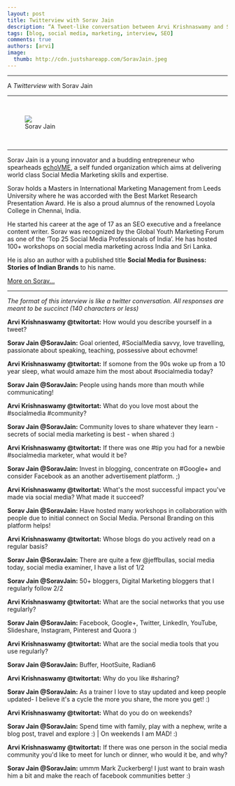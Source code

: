 ```yaml
---
layout: post
title: Twitterview with Sorav Jain
description: “A Tweet-like conversation between Arvi Krishnaswamy and Sorav Jain”
tags: [blog, social media, marketing, interview, SEO]
comments: true
authors: [arvi]
image:
  thumb: http://cdn.justshareapp.com/SoravJain.jpeg
---
```

***
A *Twitterview* with Sorav Jain
***
<br/>
<figure>
<img src="http://cdn.justshareapp.com/SoravJain.jpeg"/>
<figcaption>Sorav Jain</figcaption>
</figure>
<br/>

***
Sorav Jain is a young innovator and a budding entrepreneur who spearheads [echoVME](http://www.echovme.in/), a self funded organization which aims at delivering world class Social Media Marketing skills and expertise.

Sorav holds a Masters in International Marketing Management from Leeds University where he was accorded with the Best Market Research Presentation Award. He is also a proud alumnus of the renowned Loyola College in Chennai, India. 

He started his career at the age of 17 as an SEO executive and a freelance content writer. Sorav was recognized by the Global Youth Marketing Forum as one of the  ‘Top 25 Social Media Professionals of India’. He has hosted 100+ workshops on social media marketing across India and Sri Lanka. 

He is also an author with a published title **Social Media for Business: Stories of Indian Brands** to his name. 

[More on Sorav...](http://www.soravjain.com/bio)
***
*The format of this interview is like a twitter conversation. All responses are meant to be succinct (140 characters or less)* 

**Arvi Krishnaswamy @twitortat:** 
How would you describe yourself in a tweet? 

**Sorav Jain @SoravJain:**
Goal oriented, #SocialMedia savvy, love travelling, passionate about speaking, teaching, possessive about echovme! 

**Arvi Krishnaswamy @twitortat:**
If somone from the 90s woke up from a 10 year sleep, what would amaze him the most about #socialmedia today? 

**Sorav Jain @SoravJain:**
People using hands more than mouth while communicating! 

**Arvi Krishnaswamy @twitortat:**
What do you love most about the #socialmedia #community? 

**Sorav Jain @SoravJain:**
Community loves to share whatever they learn - secrets of social media marketing is best - when shared :) 

**Arvi Krishnaswamy @twitortat:**
If there was one #tip you had for a newbie #socialmedia marketer, what would it be? 

**Sorav Jain @SoravJain:**
Invest in blogging, concentrate on #Google+ and consider Facebook as an another advertisement platform. ;)

**Arvi Krishnaswamy @twitortat:**
What's the most successful impact you've made via social media? What made it succeed? 

**Sorav Jain @SoravJain:**
Have hosted many workshops in collaboration with people due to initial connect on Social Media. Personal Branding on this platform helps! 

**Arvi Krishnaswamy @twitortat:**
Whose blogs do you actively read on a regular basis? 

**Sorav Jain @SoravJain:**
There are quite a few @jeffbullas, social media today, social media examiner, I have a list of 1/2

**Sorav Jain @SoravJain:**
50+ bloggers, Digital Marketing bloggers that I regularly follow 2/2

**Arvi Krishnaswamy @twitortat:**
What are the social networks that you use regularly? 

**Sorav Jain @SoravJain:**
Facebook, Google+, Twitter, LinkedIn, YouTube, Slideshare, Instagram, Pinterest and Quora :)

**Arvi Krishnaswamy @twitortat:**
What are the social media tools that you use regularly? 

**Sorav Jain @SoravJain:**
Buffer, HootSuite, Radian6 

**Arvi Krishnaswamy @twitortat:**
Why do you like #sharing?

**Sorav Jain @SoravJain:**
As a trainer I love to stay updated and keep people updated- I believe it's a cycle the more you share, the more you get! :) 

**Arvi Krishnaswamy @twitortat:**
What do you do on weekends? 

**Sorav Jain @SoravJain:**
Spend time with family, play with a nephew, write a blog post, travel and explore :) | On weekends I am MAD! :) 

**Arvi Krishnaswamy @twitortat:**
If there was one person in the social media community you'd like to meet for lunch or dinner, who would it be, and why? 

**Sorav Jain @SoravJain:**
ummm Mark Zuckerberg! I just want to brain wash him a bit and make the reach of facebook communities better :) 

